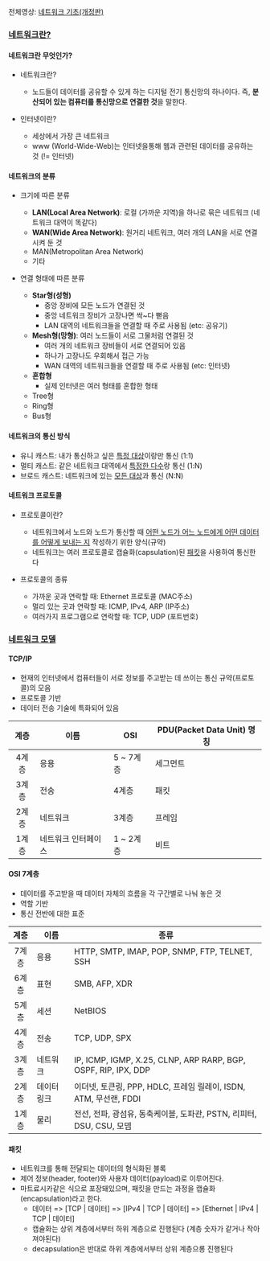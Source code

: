 전체영상: [네트워크 기초(개정판)](https://www.youtube.com/playlist?list=PL0d8NnikouEWcF1jJueLdjRIC4HsUlULi)

### [네트워크란?](https://youtu.be/Av9UFzl_wis?list=PL0d8NnikouEWcF1jJueLdjRIC4HsUlULi)

#### 네트워크란 무엇인가?

- 네트워크란?

  - 노드들이 데이터를 공유할 수 있게 하는 디지털 전기 통신망의 하나이다.
    즉, <b>분산되어 있는 컴퓨터를 통신망으로 연결한 것</b>을 말한다.

- 인터넷이란?

  - 세상에서 가장 큰 네트워크
  - www (World-Wide-Web)는 인터넷을통해 웹과 관련된 데이터를 공유하는 것 (!= 인터넷)

#### 네트워크의 분류

- 크기에 따른 분류

  - <b>LAN(Local Area Network)</b>: 로컬 (가까운 지역)을 하나로 묶은 네트워크 (네트워크 대역이 똑같다)
  - <b>WAN(Wide Area Network)</b>: 원거리 네트워크, 여러 개의 LAN을 서로 연결시켜 둔 것
  - MAN(Metropolitan Area Network)
  - 기타

- 연결 형태에 따른 분류

  - <b>Star형(성형)</b>
    - 중앙 장비에 모든 노드가 연결된 것
    - 중앙 네트워크 장비가 고장나면 싹~다 뻗음
    - LAN 대역의 네트워크들을 연결할 때 주로 사용됨 (etc: 공유기)
  - <b>Mesh형(망형)</b>: 여러 노드들이 서로 그물처럼 연결된 것
    - 여러 개의 네트워크 장비들이 서로 연결되어 있음
    - 하나가 고장나도 우회해서 접근 가능
    - WAN 대역의 네트워크들을 연결할 때 주로 사용됨 (etc: 인터넷)
  - <b>혼합형</b>
    - 실제 인터넷은 여러 형태를 혼합한 형태
  - Tree형
  - Ring형
  - Bus형

#### 네트워크의 통신 방식

- 유니 캐스트: 내가 통신하고 싶은 <u>특정 대상</u>이랑만 통신 (1:1)
- 멀티 캐스트: 같은 네트워크 대역에서 <u>특정한 다수</u>랑 통신 (1:N)
- 브로드 캐스트: 네트워크에 있는 <u>모든 대상</u>과 통신 (N:N)

#### 네트워크 프로토콜

- 프로토콜이란?

  - 네트워크에서 노드와 노드가 통신할 때 <u>어떤 노드가 어느 노드에게 어떤 데이터를 어떻게 보내는 지</u> 작성하기 위한 양식(규약)
  - 네트워크는 여러 프로토콜로 캡슐화(capsulation)된 <u>패킷</u>을 사용하여 통신한다

- 프로토콜의 종류
  - 가까운 곳과 연락할 때: Ethernet 프로토콜 (MAC주소)
  - 멀리 있는 곳과 연락할 때: ICMP, IPv4, ARP (IP주소)
  - 여러가지 프로그램으로 연락할 때: TCP, UDP (포트번호)

### [네트워크 모델](https://youtu.be/y9nlT52SAcg?list=PL0d8NnikouEWcF1jJueLdjRIC4HsUlULi)

#### TCP/IP

- 현재의 인터넷에서 컴퓨터들이 서로 정보를 주고받는 데 쓰이는 통신 규약(프로토콜)의 모음
- 프로토콜 기반
- 데이터 전송 기술에 특화되어 있음

| 계층  | 이름                | OSI       | PDU(Packet Data Unit) 명칭 |
| :---: | ------------------- | --------- | -------------------------- |
| 4계층 | 응용                | 5 ~ 7계층 | 세그먼트                   |
| 3계층 | 전송                | 4계층     | 패킷                       |
| 2계층 | 네트워크            | 3계층     | 프레임                     |
| 1계층 | 네트워크 인터페이스 | 1 ~ 2계층 | 비트                       |

#### OSI 7계층

- 데이터를 주고받을 때 데이터 자체의 흐름을 각 구간별로 나눠 놓은 것
- 역할 기반
- 통신 전반에 대한 표준

| 계층  | 이름        | 종류                                                                 |
| :---: | ----------- | -------------------------------------------------------------------- |
| 7계층 | 응용        | HTTP, SMTP, IMAP, POP, SNMP, FTP, TELNET, SSH                        |
| 6계층 | 표현        | SMB, AFP, XDR                                                        |
| 5계층 | 세션        | NetBIOS                                                              |
| 4계층 | 전송        | TCP, UDP, SPX                                                        |
| 3계층 | 네트워크    | IP, ICMP, IGMP, X.25, CLNP, ARP RARP, BGP, OSPF, RIP, IPX, DDP       |
| 2계층 | 데이터 링크 | 이더넷, 토큰링, PPP, HDLC, 프레임 릴레이, ISDN, ATM, 무선랜, FDDI    |
| 1계층 | 물리        | 전선, 전파, 광섬유, 동축케이블, 도파관, PSTN, 리피터, DSU, CSU, 모뎀 |

#### 패킷

- 네트워크를 통해 전달되는 데이터의 형식화된 블록
- 제어 정보(header, footer)와 사용자 데이터(payload)로 이루어진다.
- 마트료시카같은 식으로 포장돼있으며, 패킷을 만드는 과정을 캡슐화 (encapsulation)라고 한다.
  - 데이터 => \[TCP | 데이터\] => \[IPv4 | TCP | 데이터\] => \[Ethernet | IPv4 | TCP | 데이터\]
  - 캡슐화는 상위 계층에서부터 하위 계층으로 진행된다 (계층 숫자가 같거나 작아져야된다)
  - decapsulation은 반대로 하위 계층에서부터 상위 계층으롱 진행된다
